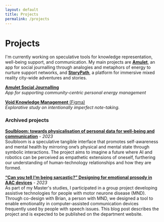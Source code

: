 ```yaml
---
layout: default
title: Projects
permalink: /projects
---
```


# Projects

I'm currently working on speculative tools for knowledge representation, well-being support, and communication. My main projects are [**Amulet**](www.noblank.space/projects/amulet), an app for social journalling through analogies and metaphors of energy to nurture support networks, and [**StoryPath**](searle.hu), a platform for immersive mixed reality city-wide adventures and stories. 

[**Amulet Social Journalling**](https://www.noblank.space/work/amulet)\
*App for supporting community-centric personal energy management*

[**Void Knowledge Management** (Figma)](https://www.figma.com/file/uvdFSgSNeqAohRrif95Bh2/Void-App?type=design&node-id=108%3A1835&mode=design&t=855WqlKT1VofLXYR-1)\
*Explorative study on intentionally imperfect note-taking.*

### Archived projects

[**Soulbloom: towards physicalisation of personal data for well-being and communication**](https://searle.hu/assets/Soulbloom.pdf) - *2023*\
Soulbloom is a speculative tangible interface that promotes self-awareness and mental health by mirroring one’s physical and mental state through symbolic interactions. The project aims to imagine a future where AI and robotics can be perceived as empathetic extensions of oneself, furthering our understanding of human-technology relationships and how they are formed.

[**“Can you tell I’m being sarcastic?” Designing for emotional prosody in AAC devices**](https://docs.google.com/document/u/1/d/1M2XZepdWIJRz9iM7gxdkttrHa92YvMOTCeMWu9qYSJw/mobilebasic) - *2023*\
As part of my Master's studies, I participated in a group project developing assistive technologies for people with motor neurone disease (MND). Through co-design with Brian, a person with MND, we designed a tool to enable emotionality in computer-assisted communication devices frequently used by people with speech issues. This blog post describes the project and is expected to be published on the department website. 